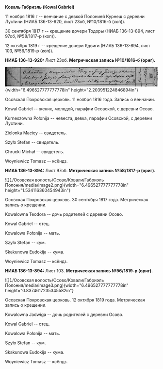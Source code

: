 **Коваль Габриэль (Kowal Gabriel)**

11 ноября 1816 г -- венчание с девкой Полонией Курнеш с деревни Лустичи
(НИАБ 136-13-920, лист 23об, №10/1816-б (коп)).

30 сентября 1817 г -- крещение дочери Тодоры (НИАБ 136-13-894, лист
97об, №58/1817-р (коп)).

12 октября 1819 г -- крещение дочери Ядвиги (НИАБ 136-13-894, лист 103,
№56/1819-р (коп)).

**НИАБ 136-13-920:** Лист 23об. **Метрическая запись №10/1816-б
(ориг).**

![](./media/3ce6dda4e59baabd70f4cd2fe391047852078bec.png){width="6.496527777777778in"
height="2.203951224846894in"}

Осовская Покровская церковь. 11 ноября 1816 года. Запись о венчании.

Kowal Gabriel -- жених, молодой, парафии Осовской, с деревни Осово.

Kurneszowna Połonija -- невеста, девка, парафии Осовской, с деревни
Лустичи.

Zielonka Maciey -- свидетель.

Szyło Stefan -- свидетель.

Chrucki Michał -- свидетель.

Woyniewicz Tomasz -- ксёндз.

**НИАБ 136-13-894:** Лист 97об. **Метрическая запись №58/1817-р
(ориг).**

![](./Осовская волость/Осово/Ковали/Габриэль Полония/media/image2.png){width="6.496527777777778in"
height="1.534116360454943in"}

Осовская Покровская церковь. 30 сентября 1817 года. Метрическая запись о
крещении.

Kowalowna Teodora -- дочь родителей с деревни Осовo.

Kowal Gabriel -- отец.

Kowalowa Połonija -- мать.

Szyło Stefan -- кум.

Skakunowa Eudokija -- кума.

Woyniewicz Tomasz -- ксёндз.

**НИАБ 136-13-894:** Лист 103. **Метрическая запись №56/1819-р (ориг).**

![](./Осовская волость/Осово/Ковали/Габриэль Полония/media/image3.png){width="6.496527777777778in"
height="0.8374617235345582in"}

Осовская Покровская церковь. 12 октября 1819 года. Метрическая запись о
крещении.

Kowalowna Jadwiga -- дочь родителей с деревни Осовo.

Kowal Gabriel -- отец.

Kowalowa Połonija -- мать.

Szyło Stefan -- кум.

Skakunowa Eudokija -- кума.

Woyniewicz Tomasz -- ксёндз.
